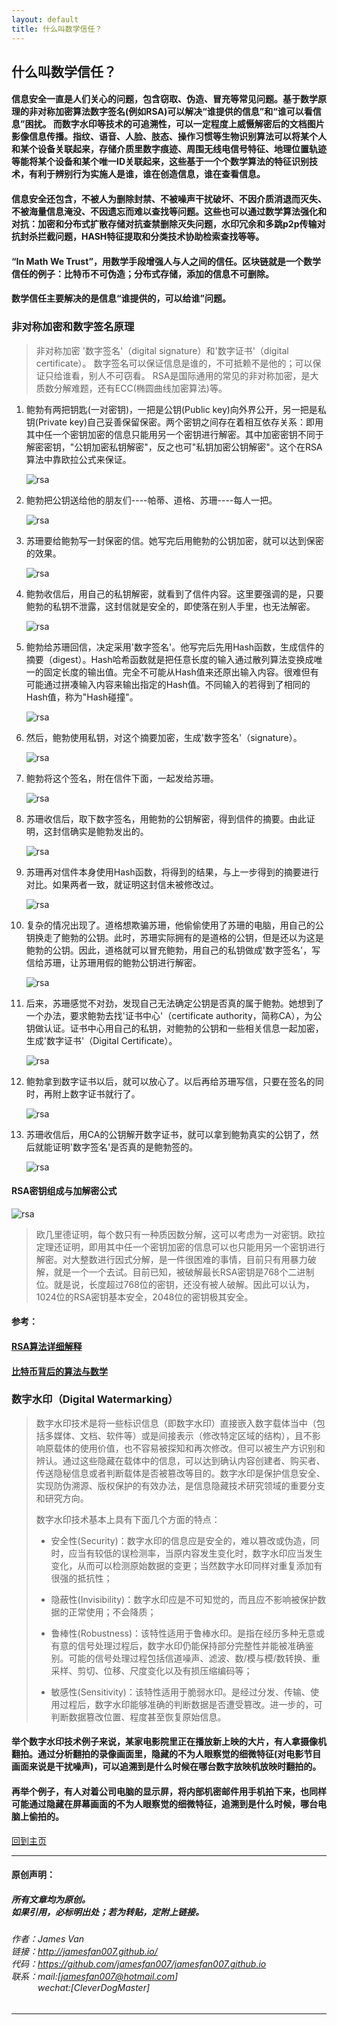 ```yaml
---
layout: default
title: 什么叫数学信任？
---
```


## 什么叫数学信任？

#### 信息安全一直是人们关心的问题，包含窃取、伪造、冒充等常见问题。基于数学原理的非对称加密算法数字签名(例如RSA)可以解决“谁提供的信息”和“谁可以看信息”困扰。 而数字水印等技术的可追溯性，可以一定程度上威慑解密后的文档图片影像信息传播。指纹、语音、人脸、肢态、操作习惯等生物识别算法可以将某个人和某个设备关联起来，存储介质里数字痕迹、周围无线电信号特征、地理位置轨迹等能将某个设备和某个唯一ID关联起来，这些基于一个个数学算法的特征识别技术，有利于辨别行为实施人是谁，谁在创造信息，谁在查看信息。

#### 信息安全还包含，不被人为删除封禁、不被噪声干扰破坏、不因介质消退而灭失、不被海量信息淹没、不因遗忘而难以查找等问题。这些也可以通过数学算法强化和对抗：加密和分布式扩散存储对抗查禁删除灭失问题，水印冗余和多跳p2p传输对抗封杀拦截问题，HASH特征提取和分类技术协助检索查找等等。

#### “In Math We Trust”，用数学手段增强人与人之间的信任。区块链就是一个数学信任的例子：比特币不可伪造；分布式存储，添加的信息不可删除。

#### 数学信任主要解决的是信息“谁提供的，可以给谁”问题。

### 非对称加密和数字签名原理

> 非对称加密 '数字签名'（digital signature）和'数字证书'（digital certificate）。
> 数字签名可以保证信息是谁的，不可抵赖不是他的；可以保证只给谁看，别人不可窃看。
> RSA是国际通用的常见的非对称加密，是大质数分解难题，还有ECC(椭圆曲线加密算法)等。
>

1. 鲍勃有两把钥匙(一对密钥)，一把是公钥(Public key)向外界公开，另一把是私钥(Private key)自己妥善保留保密。两个密钥之间存在着相互依存关系：即用其中任一个密钥加密的信息只能用另一个密钥进行解密。其中加密密钥不同于解密密钥，"公钥加密私钥解密"，反之也可"私钥加密公钥解密"。这个在RSA算法中靠欧拉公式来保证。

   ![rsa](./img/rsa/rsa1.jpg)

2. 鲍勃把公钥送给他的朋友们----帕蒂、道格、苏珊----每人一把。

   ![rsa](./img/rsa/rsa2.jpg)

3. 苏珊要给鲍勃写一封保密的信。她写完后用鲍勃的公钥加密，就可以达到保密的效果。

   ![rsa](./img/rsa/rsa3.jpg)

4. 鲍勃收信后，用自己的私钥解密，就看到了信件内容。这里要强调的是，只要鲍勃的私钥不泄露，这封信就是安全的，即使落在别人手里，也无法解密。

   ![rsa](./img/rsa/rsa4.jpg)

5. 鲍勃给苏珊回信，决定采用'数字签名'。他写完后先用Hash函数，生成信件的摘要（digest）。Hash哈希函数就是把任意长度的输入通过散列算法变换成唯一的固定长度的输出值。完全不可能从Hash值来还原出输入内容。很难但有可能通过拼凑输入内容来输出指定的Hash值。不同输入的若得到了相同的Hash值，称为"Hash碰撞"。

   ![rsa](./img/rsa/rsa5.jpg)

6. 然后，鲍勃使用私钥，对这个摘要加密，生成'数字签名'（signature）。

   ![rsa](./img/rsa/rsa6.jpg)

7. 鲍勃将这个签名，附在信件下面，一起发给苏珊。

   ![rsa](./img/rsa/rsa7.jpg)

8. 苏珊收信后，取下数字签名，用鲍勃的公钥解密，得到信件的摘要。由此证明，这封信确实是鲍勃发出的。

   ![rsa](./img/rsa/rsa8.jpg)

9. 苏珊再对信件本身使用Hash函数，将得到的结果，与上一步得到的摘要进行对比。如果两者一致，就证明这封信未被修改过。

   ![rsa](./img/rsa/rsa9.jpg)

10. 复杂的情况出现了。道格想欺骗苏珊，他偷偷使用了苏珊的电脑，用自己的公钥换走了鲍勃的公钥。此时，苏珊实际拥有的是道格的公钥，但是还以为这是鲍勃的公钥。因此，道格就可以冒充鲍勃，用自己的私钥做成'数字签名'，写信给苏珊，让苏珊用假的鲍勃公钥进行解密。

    ![rsa](./img/rsa/rsa10.jpg)

11. 后来，苏珊感觉不对劲，发现自己无法确定公钥是否真的属于鲍勃。她想到了一个办法，要求鲍勃去找'证书中心'（certificate authority，简称CA），为公钥做认证。证书中心用自己的私钥，对鲍勃的公钥和一些相关信息一起加密，生成'数字证书'（Digital Certificate）。

    ![rsa](./img/rsa/rsa11.jpg)

12. 鲍勃拿到数字证书以后，就可以放心了。以后再给苏珊写信，只要在签名的同时，再附上数字证书就行了。

    ![rsa](./img/rsa/rsa12.jpg)

13. 苏珊收信后，用CA的公钥解开数字证书，就可以拿到鲍勃真实的公钥了，然后就能证明'数字签名'是否真的是鲍勃签的。

    ![rsa](./img/rsa/rsa13.jpg)

#### RSA密钥组成与加解密公式

![rsa](./img/rsa/rsa.jpg)

> 欧几里德证明，每个数只有一种质因数分解，这可以考虑为一对密钥。欧拉定理还证明，即用其中任一个密钥加密的信息可以也只能用另一个密钥进行解密。对大整数进行因式分解，是一件很困难的事情，目前只有用暴力破解，就是一个一个去试。目前已知，被破解最长RSA密钥是768个二进制位。就是说，长度超过768位的密钥，还没有被人破解。因此可以认为，1024位的RSA密钥基本安全，2048位的密钥极其安全。

#### 参考：
#### [RSA算法详细解释](https://www.cnblogs.com/cjm123/p/8243424.html)
#### [比特币背后的算法与数学](https://www.cnblogs.com/earthback/p/6731042.html)

### 数字水印（Digital Watermarking）

> 数字水印技术是将一些标识信息（即数字水印）直接嵌入数字载体当中（包括多媒体、文档、软件等）或是间接表示（修改特定区域的结构），且不影响原载体的使用价值，也不容易被探知和再次修改。但可以被生产方识别和辨认。通过这些隐藏在载体中的信息，可以达到确认内容创建者、购买者、传送隐秘信息或者判断载体是否被篡改等目的。数字水印是保护信息安全、实现防伪溯源、版权保护的有效办法，是信息隐藏技术研究领域的重要分支和研究方向。
> 
> 数字水印技术基本上具有下面几个方面的特点：
> 
> * 安全性(Security)：数字水印的信息应是安全的，难以篡改或伪造，同时，应当有较低的误检测率，当原内容发生变化时，数字水印应当发生变化，从而可以检测原始数据的变更；当然数字水印同样对重复添加有很强的抵抗性；
> 
> * 隐蔽性(Invisibility)：数字水印应是不可知觉的，而且应不影响被保护数据的正常使用；不会降质；
> 
> * 鲁棒性(Robustness)：该特性适用于鲁棒水印。是指在经历多种无意或有意的信号处理过程后，数字水印仍能保持部分完整性并能被准确鉴别。可能的信号处理过程包括信道噪声、滤波、数/模与模/数转换、重采样、剪切、位移、尺度变化以及有损压缩编码等；
> 
> * 敏感性(Sensitivity)：该特性适用于脆弱水印。是经过分发、传输、使用过程后，数字水印能够准确的判断数据是否遭受篡改。进一步的，可判断数据篡改位置、程度甚至恢复原始信息。

#### 举个数字水印技术例子来说，某家电影院里正在播放新上映的大片，有人拿摄像机翻拍。通过分析翻拍的录像画面里，隐藏的不为人眼察觉的细微特征(对电影节目画面来说是干扰噪声)，可以追溯到是什么时候在哪台数字放映机放映时翻拍的。

#### 再举个例子，有人对着公司电脑的显示屏，将内部机密邮件用手机拍下来，也同样可能通过隐藏在屏幕画面的不为人眼察觉的细微特征，追溯到是什么时候，哪台电脑上偷拍的。

[回到主页](http://jamesfan007.github.io/)

---

#### 原创声明：

##### 所有文章均为原创。 <br/> 如果引用，必标明出处；若为转贴，定附上链接。

###### 作者：James Van <br/> 链接：http://jamesfan007.github.io/ <br/> 代码：https://github.com/jamesfan007/jamesfan007.github.io <br/> 联系：mail:[jamesfan007@hotmail.com]  <br/> &emsp;&emsp;&emsp;wechat:[CleverDogMaster]

---

